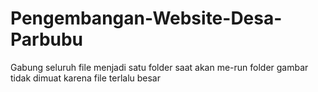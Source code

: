 # Pengembangan-Website-Desa-Parbubu
Gabung seluruh file menjadi satu folder saat akan me-run
folder gambar tidak dimuat karena file terlalu besar
